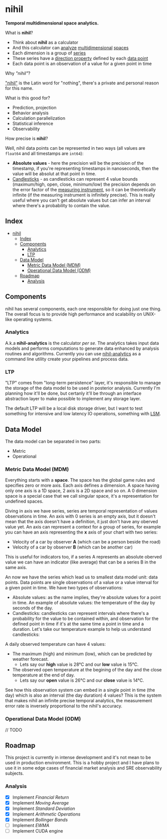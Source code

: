 # nihil

**Temporal multidimensional space analytics.**

What is **nihil**?

- Think about **nihil** as a calculator
- And this calculator can [analyze](https://en.wikipedia.org/wiki/Dimensional_analysis) [multidimensional](https://en.wikipedia.org/wiki/Dimension) [spaces](https://en.wikipedia.org/wiki/Space_(mathematics))
- Each dimension is a group of [series](https://en.wikipedia.org/wiki/Series_(mathematics))
- These series have a [direction property](https://en.wikipedia.org/wiki/Orientation_(geometry)) defined by each [data point](https://en.wikipedia.org/wiki/Unit_of_observation)
- Each data point is an observation of a value for a given point in time

Why *"nihil"*?

["nihil"](https://en.wiktionary.org/wiki/nihil) is the Latin word for "nothing", there's a private and personal reason for this name.

What is this good for?

- Prediction, projection
- Behavior analysis
- Calculation parallelization
- Statistical inference
- Observability

How precise is **nihil**?

Well, nihil data points can be represented in two ways (all values are `float64` and all timestamps are `int64`):

- **Absolute values** - here the precision will be the precision of the timestamp, if you're representing timestamps in nanoseconds, then the value will be absolut at that point in time.
- [Candlesticks](https://en.wikipedia.org/wiki/Candlestick_chart) - as candlesticks can represent 4 value bounds (maximum/high, open, close, minimum/low) the precision depends on the error factor of the [measuring instrument](https://en.wikipedia.org/wiki/Measuring_instrument), so it can be theoretically infinite (if the measuring instrument is infinitely precise). This is really useful where you can't get absolute values but can infer an interval where there's a probability to contain the value.

## Index

- [nihil](#nihil)
	- [Index](#index)
	- [Components](#components)
		- [Analytics](#analytics)
		- [LTP](#ltp)
	- [Data Model](#data-model)
		- [Metric Data Model (MDM)](#metric-data-model-mdm)
		- [Operational Data Model (ODM)](#operational-data-model-odm)
	- [Roadmap](#roadmap)
		- [Analysis](#analysis)


## Components

nihil has several components, each one responsible for doing just one thing. The overall focus is to provide high performance and scalability on UNIX-like operating systems.

### Analytics

A.k.a **nihil-analytics** is the calculator *per se*. The analytics takes input data models and performs computations to generate data enhanced by analysis routines and algorithms. Currently you can use [nihil-analytics](cmd/nihil-analytics) as a command line utility create your pipelines and process data.

### LTP

"LTP" comes from "long-term persistence" layer, it's responsible to manage the storage of the data model to be used in posterior analysis. Currently I'm planning how it'll be done, but certanly it'll be through an interface abstraction layer to make possible to implement any storage layer.

The default LTP will be a local disk storage driver, but I want to test something for intensive and low latency IO operations, something with [LSM](https://en.wikipedia.org/wiki/Log-structured_merge-tree).

## Data Model

The data model can be separated in two parts:

- Metric
- Operational

### Metric Data Model (MDM)

Everything starts with a **space**. The space has the global game rules and specifies zero or more axis. Each axis defines a dimension. A space having only one axis is a 1D space, 2 axis is a 2D space and so on. A 0 dimension space is a special case that we call singular space, it's a representation for undefined spaces.

Diving in axis we have series, series are temporal representation of values observations in time. An axis with 0 series is an empty axis, but it doesn't mean that the axis doesn't have a definition, it just don't have any oberved value yet. An axis can represent a context for a group of series, for example you can have an axis representing the **x** axis of your chart with two series:

- Velocity of a car by observer **A** (which can be a person beside the road)
- Velocity of a car by observer **B** (which can be another car)

This is useful for indicators too, if a series A represents an absolute oberved value we can have an indicator (like average) that can be a series B in the same axis.

An now we have the series which lead us to smallest data model unit: data points. Data points are single observations of a value or a value interval for a given point in time. We have two types of observations:

- Absolute values: as the name implies, they're absolute values for a point in time. An example of absolute values: the temperature of the day by seconds of the day.
- Candlesticks: candlesticks can represent intervals where there's a probability for the value to be contained within, and observation for the defined point in time if it's at the same time a point in time and a duration. Let's take our temperature example to help us understand candlesticks:

A daily observed temperature can have 4 values:

- The maximum (high) and minimum (low), which can be predicted by weather forecast.
  - Lets say our **high** value is 28°C and our **low** value is 15°C.
- The observed open temperature at the begining of the day and the close temperature at the end of day.
  - Lets say our **open** value is 26°C and our **close** value is 14°C.

See how this observation system can embed in a single point in time (the day) which is also an interval (the day duration) 4 values? This is the system that makes nihil an infinite precise temporal analytics, the measurement error rate is inversely proportional to the nihil's accuracy.

### Operational Data Model (ODM)

// TODO

## Roadmap

This project is currently in intense development and it's not mean to be used in production environment. This is a hobby project and I have plans to use it in some edge cases of financial market analysis and SRE observability subjects.

### Analysis

- [x] Implement *Financial Return*
- [x] Implement *Moving Average*
- [x] Implement *Standard Deviation*
- [x] Implement *Arithmetic Operations*
- [x] Implement *Bollinger Bands*
- [ ] Implement *EWMA*
- [ ] Implement CUDA engine